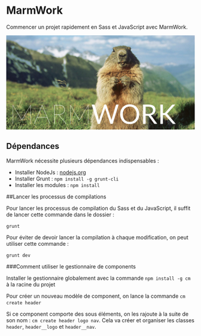 # MarmWork

Commencer un projet rapidement en Sass et JavaScript avec MarmWork.

![MarmWork](marmwork.jpg "marmwork")

## Dépendances

MarmWork nécessite plusieurs dépendances indispensables :

 - Installer NodeJs : [nodejs.org](http://nodejs.org/)
 - Installer Grunt : `npm install -g grunt-cli`
 - Installer les modules : `npm install`

##Lancer les processus de compilations

Pour lancer les processus de compilation du Sass et du JavaScript, il suffit de lancer cette commande dans le dossier :

```shell
grunt
```

Pour éviter de devoir lancer la compilation à chaque modification, on peut utiliser cette commande :

```shell
grunt dev
```

###Comment utiliser le gestionnaire de components

Installer le gestionnaire globalement avec la commande `npm install -g cm` à la racine du projet

Pour créer un nouveau modèle de component, on lance la commande `cm create header`

Si ce component comporte des sous éléments, on les rajoute à la suite de son nom : `cm create header logo nav`. Cela va créer et organiser les classes `header`, `header__logo` et `header__nav`.